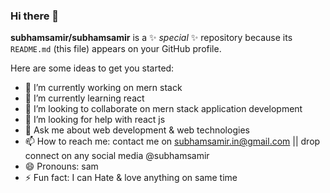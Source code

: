 ### Hi there 👋


**subhamsamir/subhamsamir** is a ✨ _special_ ✨ repository because its `README.md` (this file) appears on your GitHub profile.

Here are some ideas to get you started:

- 🔭 I’m currently working on mern stack
- 🌱 I’m currently learning react
- 👯 I’m looking to collaborate on mern stack application development
- 🤔 I’m looking for help with react js
- 💬 Ask me about web development & web technologies
- 📫 How to reach me: contact me on subhamsamir.in@gmail.com || drop connect on any social media @subhamsamir
- 😄 Pronouns: sam
- ⚡ Fun fact: I can Hate & love anything on same time
